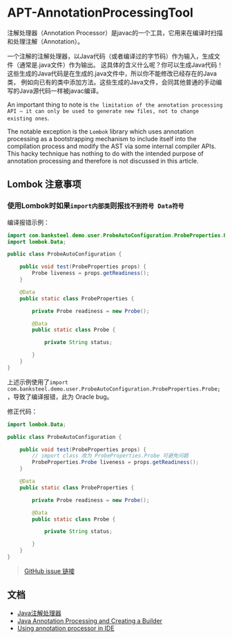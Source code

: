 # APT-AnnotationProcessingTool

注解处理器（Annotation Processor）是javac的一个工具，它用来在编译时扫描和处理注解（Annotation）。

一个注解的注解处理器，以Java代码（或者编译过的字节码）作为输入，生成文件（通常是.java文件）作为输出。
这具体的含义什么呢？你可以生成Java代码！这些生成的Java代码是在生成的.java文件中，所以你不能修改已经存在的Java类，
例如向已有的类中添加方法。这些生成的Java文件，会同其他普通的手动编写的Java源代码一样被javac编译。

An important thing to note is `the limitation of the annotation processing API — it can only be used to generate new
files, not to change existing ones`.

The notable exception is the `Lombok` library which uses annotation processing as a bootstrapping mechanism to include
itself into the compilation process and modify the AST via some internal compiler APIs. This hacky technique has nothing
to do with the intended purpose of annotation processing and therefore is not discussed in this article.

## Lombok 注意事项

### 使用Lombok时如果`import内部类`则报`找不到符号 Data符号`

编译报错示例：
```java
import com.banksteel.demo.user.ProbeAutoConfiguration.ProbeProperties.Probe;
import lombok.Data;

public class ProbeAutoConfiguration {

    public void test(ProbeProperties props) {
        Probe liveness = props.getReadiness();
    }

    @Data
    public static class ProbeProperties {

        private Probe readiness = new Probe();

        @Data
        public static class Probe {

            private String status;

        }
    }
}
```
上述示例使用了`import com.banksteel.demo.user.ProbeAutoConfiguration.ProbeProperties.Probe;`，导致了编译报错，此为 Oracle bug。

修正代码：
```java
import lombok.Data;

public class ProbeAutoConfiguration {

    public void test(ProbeProperties props) {
        // import class 改为 ProbeProperties.Probe 可避免问题
        ProbeProperties.Probe liveness = props.getReadiness();
    }

    @Data
    public static class ProbeProperties {

        private Probe readiness = new Probe();

        @Data
        public static class Probe {

            private String status;

        }
    }
}
```

> [GitHub issue 链接](https://github.com/projectlombok/lombok/issues/1684)



## 文档

* [Java注解处理器](https://race604.com/annotation-processing/)
* [Java Annotation Processing and Creating a Builder](https://www.baeldung.com/java-annotation-processing-builder)
* [Using annotation processor in IDE](https://immutables.github.io/apt.html)















